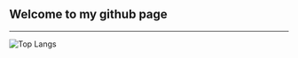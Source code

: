 ## Welcome to my github page
-----------
![Top Langs](https://github-readme-stats.vercel.app/api/top-langs/?username=EdwinZhanCN&langs_count=7)

